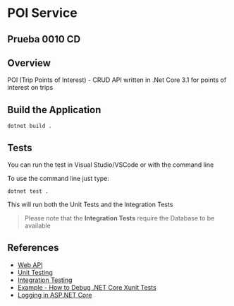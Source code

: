 
# POI Service

## Prueba 0010 CD

## Overview

POI (Trip Points of Interest) - CRUD API written in .Net Core 3.1 for points of interest on trips

## Build the Application

```shell
dotnet build .
```

## Tests

You can run the test in Visual Studio/VSCode or with the command line

To use the command line just type:

```shell
dotnet test .
```

This will run both the Unit Tests and the Integration Tests

> Please note that the __Integration Tests__ require the Database to be available

## References

* [Web API](https://docs.microsoft.com/en-us/aspnet/core/tutorials/first-web-api)
* [Unit Testing](https://docs.microsoft.com/en-us/dotnet/core/testing/unit-testing-with-dotnet-test)
* [Integration Testing](https://docs.microsoft.com/en-us/aspnet/core/test/integration-tests)
* [Example - How to Debug .NET Core Xunit Tests](https://github.com/dotnet/samples/tree/master/core/getting-started/unit-testing-using-dotnet-test/)
* [Logging in ASP.NET Core](https://docs.microsoft.com/en-us/aspnet/core/fundamentals/logging)

